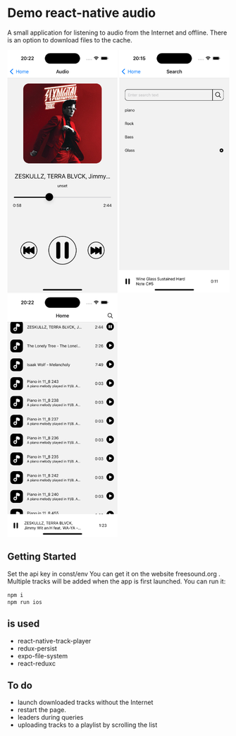 # Demo react-native audio
A small application for listening to audio from the Internet and offline. There is an option to download files to the cache.

![image home](./src/assets/screen/1.png)
![image search](./src/assets/screen/2.png)
![image plat list](./src/assets/screen/3.png)
## Getting Started
Set the api key in const/env
You can get it on the website freesound.org . Multiple tracks will be added when the app is first launched.
You can run it:
```
npm i
npm run ios
```
## is used
- react-native-track-player
- redux-persist
- expo-file-system
- react-reduxс

## To do
- launch downloaded tracks without the Internet
- restart the page.
- leaders during queries
- uploading tracks to a playlist by scrolling the list

<style type="text/css">
    img {
        width: 250px;
        height: 550px
    }
</style>